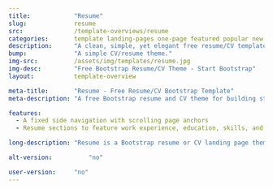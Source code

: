 ```yaml
---
title:            "Resume"
slug:             resume
src:              /template-overviews/resume
categories:       template landing-pages one-page featured popular new
description:      "A clean, simple, yet elegant free resume/CV template for Bootstrap 4."
bump:             "A simple CV/resume theme."
img-src:          /assets/img/templates/resume.jpg
img-desc:         "Free Bootstrap Resume/CV Theme - Start Bootstrap"
layout:           template-overview

meta-title:       "Resume - Free Resume/CV Bootstrap Template"
meta-description: "A free Bootstrap resume and CV theme for building stylish webpages. All Start Bootstrap templates are free to download and open source."

features:
  - A fixed side navigation with scrolling page anchors
  - Resume sections to feature work experience, education, skills, and more!

long-description: "Resume is a Bootstrap resume or CV landing page theme to help you beautifully create easy to use, stylish resume websites!"

alt-version:		  "no"

user-version:     "no"
---
```

